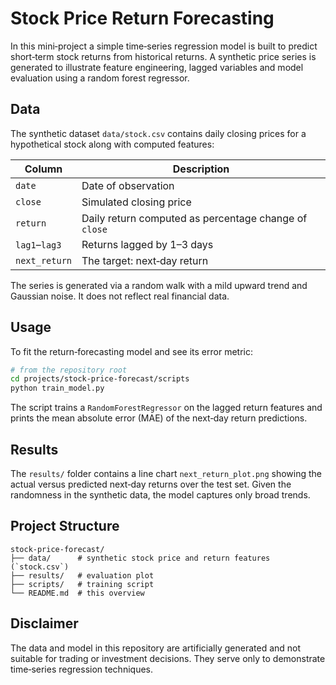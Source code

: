 # Stock Price Return Forecasting

In this mini‑project a simple time‑series regression model is built to predict short‑term stock returns from historical returns.  A synthetic price series is generated to illustrate feature engineering, lagged variables and model evaluation using a random forest regressor.

## Data

The synthetic dataset `data/stock.csv` contains daily closing prices for a hypothetical stock along with computed features:

| Column      | Description                                           |
|------------|-------------------------------------------------------|
| `date`      | Date of observation                                   |
| `close`     | Simulated closing price                               |
| `return`    | Daily return computed as percentage change of `close` |
| `lag1`–`lag3` | Returns lagged by 1–3 days                           |
| `next_return`| The target: next‑day return                          |

The series is generated via a random walk with a mild upward trend and Gaussian noise.  It does not reflect real financial data.

## Usage

To fit the return‑forecasting model and see its error metric:

```bash
# from the repository root
cd projects/stock-price-forecast/scripts
python train_model.py
```

The script trains a `RandomForestRegressor` on the lagged return features and prints the mean absolute error (MAE) of the next‑day return predictions.

## Results

The `results/` folder contains a line chart `next_return_plot.png` showing the actual versus predicted next‑day returns over the test set.  Given the randomness in the synthetic data, the model captures only broad trends.

## Project Structure

```
stock-price-forecast/
├── data/      # synthetic stock price and return features (`stock.csv`)
├── results/   # evaluation plot
├── scripts/   # training script
└── README.md  # this overview
```

## Disclaimer

The data and model in this repository are artificially generated and not suitable for trading or investment decisions.  They serve only to demonstrate time‑series regression techniques.